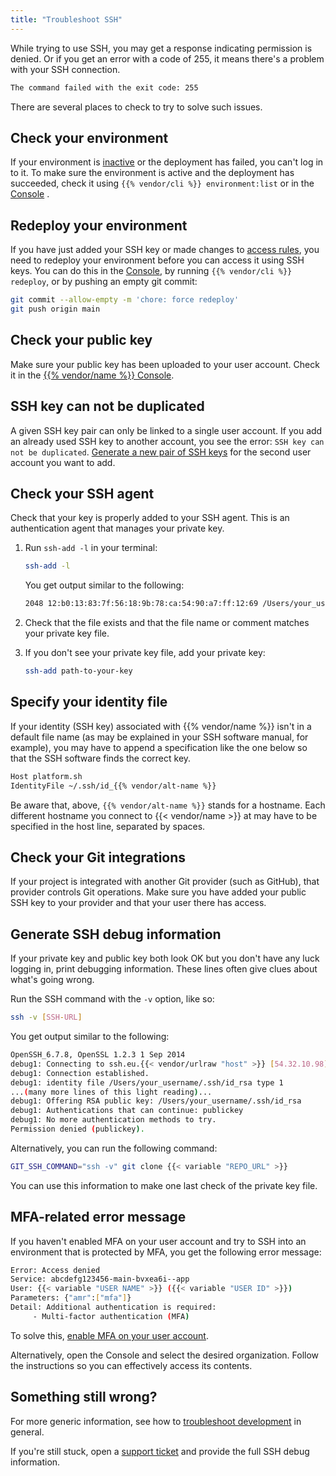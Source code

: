 ```yaml
---
title: "Troubleshoot SSH"
---
```


While trying to use SSH, you may get a response indicating permission is denied. Or if you get an error with a code of 255, it means there's a problem with your SSH connection.

```txt
The command failed with the exit code: 255
```

There are several places to check to try to solve such issues.

## Check your environment

If your environment is [inactive](/glossary.md#inactive-environment) or the deployment has failed,
you can't log in to it.
To make sure the environment is active and the deployment has succeeded,
check it using `{{% vendor/cli %}} environment:list` or in the [Console](https://console.platform.sh/) .

## Redeploy your environment

If you have just added your SSH key or made changes to [access rules](/administration/users.md), you need to redeploy your environment before you can access it using SSH keys. You can do this in the [Console](https://console.platform.sh/), by running `{{% vendor/cli %}} redeploy`, or by pushing an empty git commit:

```bash
git commit --allow-empty -m 'chore: force redeploy'
git push origin main
```

## Check your public key

Make sure your public key has been uploaded to your user account. Check it in the [{{% vendor/name %}} Console](https://console.platform.sh/).

## SSH key can not be duplicated

A given SSH key pair can only be linked to a single user account.
If you add an already used SSH key to another account, you see the error: `SSH key can not be duplicated`.
[Generate a new pair of SSH keys](/development/ssh/ssh-keys#add-ssh-keys) for the second user account you want to add.

## Check your SSH agent

Check that your key is properly added to your SSH agent. This is an authentication agent that manages your private key.

1. Run `ssh-add -l` in your terminal:

   ```bash
   ssh-add -l
   ```
   You get output similar to the following:

   ```bash
   2048 12:b0:13:83:7f:56:18:9b:78:ca:54:90:a7:ff:12:69 /Users/your_username/.ssh/id_rsa (RSA)
   ```

1. Check that the file exists and that the file name or comment matches your private key file.
1. If you don't see your private key file, add your private key:

    ```bash
    ssh-add path-to-your-key
    ```

## Specify your identity file

If your identity (SSH key) associated with {{% vendor/name %}} isn't in a default file name
(as may be explained in your SSH software manual, for example),
you may have to append a specification like the one below so that the SSH software finds the correct key.

```bash
Host platform.sh
IdentityFile ~/.ssh/id_{{% vendor/alt-name %}}
```

Be aware that, above, `{{% vendor/alt-name %}}` stands for a hostname.
Each different hostname you connect to {{< vendor/name >}} at may have to be specified in the host line, separated by spaces.

## Check your Git integrations

If your project is integrated with another Git provider (such as GitHub), that provider controls Git operations.
Make sure you have added your public SSH key to your provider and that your user there has access.

## Generate SSH debug information

If your private key and public key both look OK but you don't have any luck logging in, print debugging information.
These lines often give clues about what's going wrong.

Run the SSH command with the `-v` option, like so:

```bash
ssh -v [SSH-URL]
```

You get output similar to the following:

```bash
OpenSSH_6.7.8, OpenSSL 1.2.3 1 Sep 2014
debug1: Connecting to ssh.eu.{{< vendor/urlraw "host" >}} [54.32.10.98] port 22.
debug1: Connection established.
debug1: identity file /Users/your_username/.ssh/id_rsa type 1
...(many more lines of this light reading)...
debug1: Offering RSA public key: /Users/your_username/.ssh/id_rsa
debug1: Authentications that can continue: publickey
debug1: No more authentication methods to try.
Permission denied (publickey).
```

Alternatively, you can run the following command:

```bash
GIT_SSH_COMMAND="ssh -v" git clone {{< variable "REPO_URL" >}}
```

You can use this information to make one last check of the private key file.

## MFA-related error message

If you haven't enabled MFA on your user account and try to SSH into an environment that is protected by MFA,
you get the following error message:

```bash
Error: Access denied
Service: abcdefg123456-main-bvxea6i--app
User: {{< variable "USER NAME" >}} ({{< variable "USER ID" >}})
Parameters: {"amr":["mfa"]}
Detail: Additional authentication is required:
	 - Multi-factor authentication (MFA)
```

To solve this, [enable MFA on your user account](../../administration/mfa.md#enable-mfa-on-your-user-account).

Alternatively, open the Console and select the desired organization.
Follow the instructions so you can effectively access its contents.

## Something still wrong?

For more generic information, see how to [troubleshoot development](/development/troubleshoot) in general.

If you're still stuck, open a [support ticket](/learn/overview/get-support) and provide the full SSH debug information.